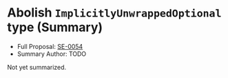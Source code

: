 # Abolish `ImplicitlyUnwrappedOptional` type (Summary)

* Full Proposal: [SE-0054](https://github.com/apple/swift-evolution/blob/main/proposals/0054-abolish-iuo.md)
* Summary Author: TODO

Not yet summarized.
